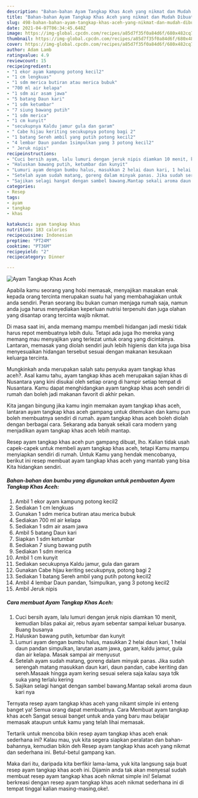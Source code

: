 ```yaml
---
description: "Bahan-bahan Ayam Tangkap Khas Aceh yang nikmat dan Mudah Dibuat"
title: "Bahan-bahan Ayam Tangkap Khas Aceh yang nikmat dan Mudah Dibuat"
slug: 498-bahan-bahan-ayam-tangkap-khas-aceh-yang-nikmat-dan-mudah-dibuat
date: 2021-04-07T06:34:45.648Z
image: https://img-global.cpcdn.com/recipes/a85d7f35f0a84d6f/680x482cq70/ayam-tangkap-khas-aceh-foto-resep-utama.jpg
thumbnail: https://img-global.cpcdn.com/recipes/a85d7f35f0a84d6f/680x482cq70/ayam-tangkap-khas-aceh-foto-resep-utama.jpg
cover: https://img-global.cpcdn.com/recipes/a85d7f35f0a84d6f/680x482cq70/ayam-tangkap-khas-aceh-foto-resep-utama.jpg
author: Adam Lamb
ratingvalue: 4.9
reviewcount: 15
recipeingredient:
- "1 ekor ayam kampung potong kecil2"
- "1 cm lengkuas"
- "1 sdm merica butiran atau merica bubuk"
- "700 ml air kelapa"
- "1 sdm air asam jawa"
- "5 batang Daun kari"
- "1 sdm ketumbar"
- "7 siung bawang putih"
- "1 sdm merica"
- "1 cm kunyit"
- "secukupnya Kaldu jamur gula dan garam"
- " Cabe hijau keriting secukupnya potong bagi 2"
- "1 batang Sereh ambil yang putih potong kecil2"
- "4 lembar Daun pandan 1simpulkan yang 3 potong kecil2"
- " Jeruk nipis"
recipeinstructions:
- "Cuci bersih ayam, lalu lumuri dengan jeruk nipis diamkan 10 menit, kemudian bilas pakai air, rebus ayam sebentar sampai keluar busanya. Buang busanya"
- "Haluskan bawang putih, ketumbar dan kunyit"
- "Lumuri ayam dengan bumbu halus, masukkan 2 helai daun kari, 1 helai daun pandan simpulkan, larutan asam jawa, garam, kaldu jamur, gula dan air kelapa. Masak sampai air menyusut"
- "Setelah ayam sudah matang, goreng dalam minyak panas. Jika sudah serengah matang masukkan daun kari, daun pandan, cabe keriting dan sereh.Masaak hingga ayam kering sesuai selera saja kalau saya tdk suka yang terlalu kering"
- "Sajikan selagi hangat dengan sambel bawang.Mantap sekali aroma daun kari nya"
categories:
- Resep
tags:
- ayam
- tangkap
- khas

katakunci: ayam tangkap khas 
nutrition: 183 calories
recipecuisine: Indonesian
preptime: "PT24M"
cooktime: "PT36M"
recipeyield: "2"
recipecategory: Dinner

---
```



![Ayam Tangkap Khas Aceh](https://img-global.cpcdn.com/recipes/a85d7f35f0a84d6f/680x482cq70/ayam-tangkap-khas-aceh-foto-resep-utama.jpg)

Apabila kamu seorang yang hobi memasak, menyajikan masakan enak kepada orang tercinta merupakan suatu hal yang membahagiakan untuk anda sendiri. Peran seorang ibu bukan cuman menjaga rumah saja, namun anda juga harus menyediakan keperluan nutrisi terpenuhi dan juga olahan yang disantap orang tercinta wajib nikmat.

Di masa  saat ini, anda memang mampu membeli hidangan jadi meski tidak harus repot membuatnya lebih dulu. Tetapi ada juga lho mereka yang memang mau menyajikan yang terlezat untuk orang yang dicintainya. Lantaran, memasak yang diolah sendiri jauh lebih higienis dan kita juga bisa menyesuaikan hidangan tersebut sesuai dengan makanan kesukaan keluarga tercinta. 



Mungkinkah anda merupakan salah satu penyuka ayam tangkap khas aceh?. Asal kamu tahu, ayam tangkap khas aceh merupakan sajian khas di Nusantara yang kini disukai oleh setiap orang di hampir setiap tempat di Nusantara. Kamu dapat menghidangkan ayam tangkap khas aceh sendiri di rumah dan boleh jadi makanan favorit di akhir pekan.

Kita jangan bingung jika kamu ingin memakan ayam tangkap khas aceh, lantaran ayam tangkap khas aceh gampang untuk ditemukan dan kamu pun boleh membuatnya sendiri di rumah. ayam tangkap khas aceh boleh diolah dengan berbagai cara. Sekarang ada banyak sekali cara modern yang menjadikan ayam tangkap khas aceh lebih mantap.

Resep ayam tangkap khas aceh pun gampang dibuat, lho. Kalian tidak usah capek-capek untuk membeli ayam tangkap khas aceh, tetapi Kamu mampu menyiapkan sendiri di rumah. Untuk Kamu yang hendak mencobanya, berikut ini resep membuat ayam tangkap khas aceh yang mantab yang bisa Kita hidangkan sendiri.

<!--inarticleads1-->

##### Bahan-bahan dan bumbu yang digunakan untuk pembuatan Ayam Tangkap Khas Aceh:

1. Ambil 1 ekor ayam kampung potong kecil2
1. Sediakan 1 cm lengkuas
1. Gunakan 1 sdm merica butiran atau merica bubuk
1. Sediakan 700 ml air kelapa
1. Sediakan 1 sdm air asam jawa
1. Ambil 5 batang Daun kari
1. Siapkan 1 sdm ketumbar
1. Sediakan 7 siung bawang putih
1. Sediakan 1 sdm merica
1. Ambil 1 cm kunyit
1. Sediakan secukupnya Kaldu jamur, gula dan garam
1. Gunakan  Cabe hijau keriting secukupnya, potong bagi 2
1. Sediakan 1 batang Sereh ambil yang putih potong kecil2
1. Ambil 4 lembar Daun pandan, 1simpulkan, yang 3 potong kecil2
1. Ambil  Jeruk nipis




<!--inarticleads2-->

##### Cara membuat Ayam Tangkap Khas Aceh:

1. Cuci bersih ayam, lalu lumuri dengan jeruk nipis diamkan 10 menit, kemudian bilas pakai air, rebus ayam sebentar sampai keluar busanya. Buang busanya
1. Haluskan bawang putih, ketumbar dan kunyit
1. Lumuri ayam dengan bumbu halus, masukkan 2 helai daun kari, 1 helai daun pandan simpulkan, larutan asam jawa, garam, kaldu jamur, gula dan air kelapa. Masak sampai air menyusut
1. Setelah ayam sudah matang, goreng dalam minyak panas. Jika sudah serengah matang masukkan daun kari, daun pandan, cabe keriting dan sereh.Masaak hingga ayam kering sesuai selera saja kalau saya tdk suka yang terlalu kering
1. Sajikan selagi hangat dengan sambel bawang.Mantap sekali aroma daun kari nya




Ternyata resep ayam tangkap khas aceh yang nikamt simple ini enteng banget ya! Semua orang dapat membuatnya. Cara Membuat ayam tangkap khas aceh Sangat sesuai banget untuk anda yang baru mau belajar memasak ataupun untuk kamu yang telah lihai memasak.

Tertarik untuk mencoba bikin resep ayam tangkap khas aceh enak sederhana ini? Kalau mau, yuk kita segera siapkan peralatan dan bahan-bahannya, kemudian bikin deh Resep ayam tangkap khas aceh yang nikmat dan sederhana ini. Betul-betul gampang kan. 

Maka dari itu, daripada kita berfikir lama-lama, yuk kita langsung saja buat resep ayam tangkap khas aceh ini. Dijamin anda tak akan menyesal sudah membuat resep ayam tangkap khas aceh nikmat simple ini! Selamat berkreasi dengan resep ayam tangkap khas aceh nikmat sederhana ini di tempat tinggal kalian masing-masing,oke!.

